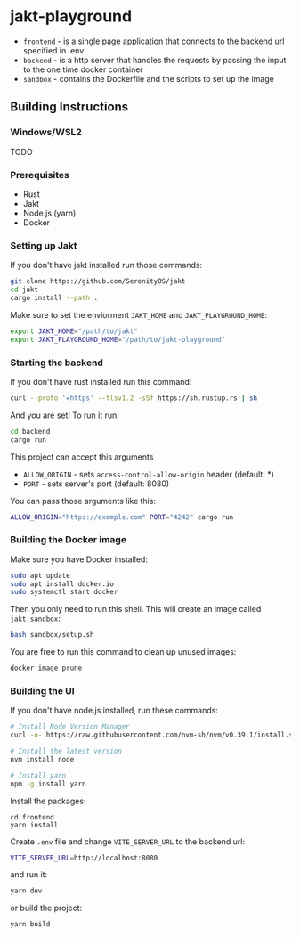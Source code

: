 # jakt-playground

- `frontend` - is a single page application that connects to the backend url specified in .env
- `backend` - is a http server that handles the requests by passing the input to the one time docker container
- `sandbox` - contains the Dockerfile and the scripts to set up the image

## Building Instructions

### Windows/WSL2

TODO

### Prerequisites

- Rust
- Jakt
- Node.js (yarn)
- Docker

### Setting up Jakt

If you don't have jakt installed run those commands:

```bash
git clone https://github.com/SerenityOS/jakt
cd jakt
cargo install --path .
```

Make sure to set the enviorment `JAKT_HOME` and `JAKT_PLAYGROUND_HOME`:

```bash
export JAKT_HOME="/path/to/jakt"
export JAKT_PLAYGROUND_HOME="/path/to/jakt-playground"
```

### Starting the backend

If you don't have rust installed run this command:

```bash
curl --proto '=https' --tlsv1.2 -sSf https://sh.rustup.rs | sh
```

And you are set! To run it run:

```bash
cd backend
cargo run
```

This project can accept this arguments

- `ALLOW_ORIGIN` - sets `access-control-allow-origin` header (default: \*)
- `PORT` - sets server's port (default: 8080)

You can pass those arguments like this:

```bash
ALLOW_ORIGIN="https://example.com" PORT="4242" cargo run
```

### Building the Docker image

Make sure you have Docker installed:

```bash
sudo apt update
sudo apt install docker.io
sudo systemctl start docker
```

Then you only need to run this shell. This will create an image called `jakt_sandbox`:

```bash
bash sandbox/setup.sh
```

You are free to run this command to clean up unused images:

```bash
docker image prune
```

### Building the UI

If you don't have node.js installed, run these commands:

```bash
# Install Node Version Manager
curl -o- https://raw.githubusercontent.com/nvm-sh/nvm/v0.39.1/install.sh | bash

# Install the latest version
nvm install node

# Install yarn
npm -g install yarn
```

Install the packages:

```
cd frontend
yarn install
```

Create `.env` file and change `VITE_SERVER_URL` to the backend url:

```bash
VITE_SERVER_URL=http://localhost:8080
```

and run it:

```bash
yarn dev
```

or build the project:

```bash
yarn build
```
